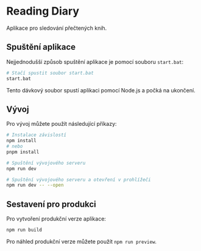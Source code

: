 # Reading Diary

Aplikace pro sledování přečtených knih.

## Spuštění aplikace

Nejjednodušší způsob spuštění aplikace je pomocí souboru `start.bat`:

```bash
# Stačí spustit soubor start.bat
start.bat
```

Tento dávkový soubor spustí aplikaci pomocí Node.js a počká na ukončení.

## Vývoj

Pro vývoj můžete použít následující příkazy:

```bash
# Instalace závislostí
npm install
# nebo
pnpm install

# Spuštění vývojového serveru
npm run dev

# Spuštění vývojového serveru a otevření v prohlížeči
npm run dev -- --open
```

## Sestavení pro produkci

Pro vytvoření produkční verze aplikace:

```bash
npm run build
```

Pro náhled produkční verze můžete použít `npm run preview`.
